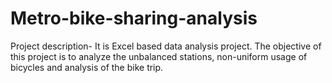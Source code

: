 # Metro-bike-sharing-analysis
Project description- It is Excel based data analysis project. The objective of this project is to analyze the unbalanced stations, non-uniform usage of bicycles and analysis of the bike trip.
